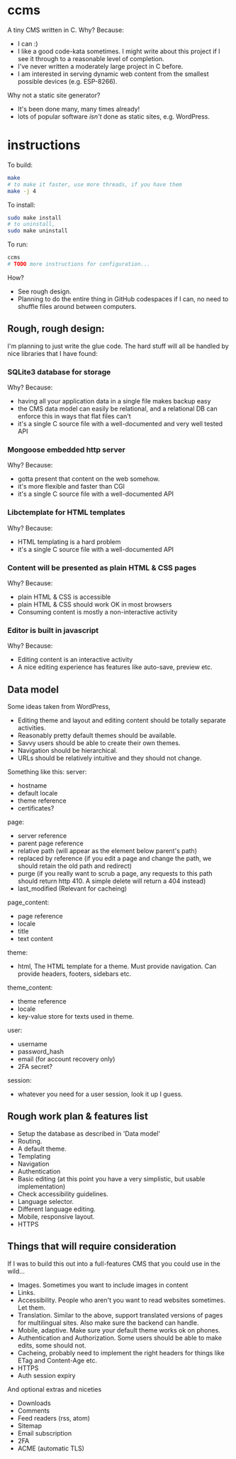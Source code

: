 # ccms
A tiny CMS written in C.
Why? Because:
- I can :) 
- I like a good code-kata sometimes. I might write about this project if I see it through to a reasonable level of completion.
- I've never written a moderately large project in C before.
- I am interested in serving dynamic web content from the smallest possible devices (e.g. ESP-8266). 

Why not a static site generator?
- It's been done many, many times already!
- lots of popular software _isn't_ done as static sites, e.g. WordPress. 

# instructions
To build:
```bash
make
# to make it faster, use more threads, if you have them
make -j 4
```

To install:
```bash
sudo make install
# to uninstall,
sudo make uninstall
```

To run:
```bash
ccms
# TODO more instructions for configuration...
```


How?
- See rough design.
- Planning to do the entire thing in GitHub codespaces if I can, no need to shuffle files around between computers.

## Rough, rough design:
I'm planning to just write the glue code. The hard stuff will all be handled by nice libraries that I have found:

### SQLite3 database for storage
Why? Because:
- having all your application data in a single file makes backup easy
- the CMS data model can easily be relational, and a relational DB can enforce this in ways that flat files can't
- it's a single C source file with a well-documented and very well tested API

### Mongoose embedded http server
Why? Because:
- gotta present that content on the web somehow. 
- it's more flexible and faster than CGI
- it's a single C source file with a well-documented API

### Libctemplate for HTML templates
Why? Because: 
- HTML templating is a hard problem
- it's a single C source file with a well-documented API

### Content will be presented as plain HTML & CSS pages
Why? Because: 
- plain HTML & CSS is accessible
- plain HTML & CSS should work OK in most browsers
- Consuming content is mostly a non-interactive activity

### Editor is built in javascript 
Why? Because: 
- Editing content is an interactive activity
- A nice editing experience has features like auto-save, preview etc. 

## Data model
Some ideas taken from WordPress,
- Editing theme and layout and editing content should be totally separate activities. 
- Reasonably pretty default themes should be available.
- Savvy users should be able to create their own themes.
- Navigation should be hierarchical.
- URLs should be relatively intuitive and they should not change. 

Something like this: 
server:
- hostname
- default locale
- theme reference
- certificates?

page:
- server reference
- parent page reference
- relative path (will appear as the element below parent's path)
- replaced by reference (if you edit a page and change the path, we should retain the old path and redirect)
- purge (if you really want to scrub a page, any requests to this path should return http 410. A simple delete will return a 404 instead)
- last_modified (Relevant for cacheing)

page_content:
- page reference
- locale
- title
- text content

theme:
- html, The HTML template for a theme. Must provide navigation. Can provide headers, footers, sidebars etc.

theme_content: 
- theme reference
- locale
- key-value store for texts used in theme.

user: 
- username
- password_hash
- email (for account recovery only)
- 2FA secret?

session: 
- whatever you need for a user session, look it up I guess. 

## Rough work plan & features list
- Setup the database as described in 'Data model'
- Routing. 
- A default theme.
- Templating
- Navigation
- Authentication
- Basic editing
(at this point you have a very simplistic, but usable implementation)
- Check accessibility guidelines.
- Language selector.
- Different language editing.
- Mobile, responsive layout.
- HTTPS 

## Things that will require consideration
If I was to build this out into a full-features CMS that you could use in the wild...
- Images. Sometimes you want to include images in content
- Links.
- Accessibility. People who aren't you want to read websites sometimes. Let them.
- Translation. Similar to the above, support translated versions of pages for multilingual sites. Also make sure the backend can handle.
- Mobile, adaptive. Make sure your default theme works ok on phones.
- Authentication and Authorization. Some users should be able to make edits, some should not.
- Cacheing, probably need to implement the right headers for things like ETag and Content-Age etc. 
- HTTPS
- Auth session expiry

And optional extras and niceties
- Downloads
- Comments
- Feed readers (rss, atom)
- Sitemap
- Email subscription
- 2FA
- ACME (automatic TLS)